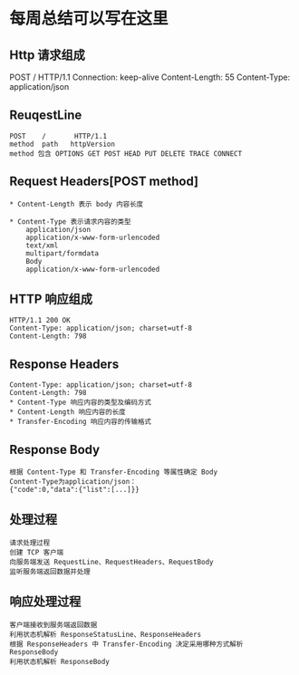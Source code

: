 # 每周总结可以写在这里
## Http 请求组成
POST / HTTP/1.1
Connection: keep-alive
Content-Length: 55
Content-Type: application/json

## ReuqestLine
    POST    /       HTTP/1.1
    method  path   httpVersion
    method 包含 OPTIONS GET POST HEAD PUT DELETE TRACE CONNECT

## Request Headers[POST method]
    * Content-Length 表示 body 内容长度

    * Content-Type 表示请求内容的类型
        application/json
        application/x-www-form-urlencoded
        text/xml
        multipart/formdata
        Body
        application/x-www-form-urlencoded
## HTTP 响应组成
    HTTP/1.1 200 OK
    Content-Type: application/json; charset=utf-8
    Content-Length: 798
## Response Headers
    Content-Type: application/json; charset=utf-8
    Content-Length: 798
    * Content-Type 响应内容的类型及编码方式
    * Content-Length 响应内容的长度
    * Transfer-Encoding 响应内容的传输格式
## Response Body
    根据 Content-Type 和 Transfer-Encoding 等属性确定 Body
    Content-Type为application/json：
    {"code":0,"data":{"list":[...]}}
## 处理过程
    请求处理过程
    创建 TCP 客户端
    向服务端发送 RequestLine、RequestHeaders、RequestBody
    监听服务端返回数据并处理
## 响应处理过程
    客户端接收到服务端返回数据
    利用状态机解析 ResponseStatusLine、ResponseHeaders
    根据 ResponseHeaders 中 Transfer-Encoding 决定采用哪种方式解析 ResponseBody
    利用状态机解析 ResponseBody